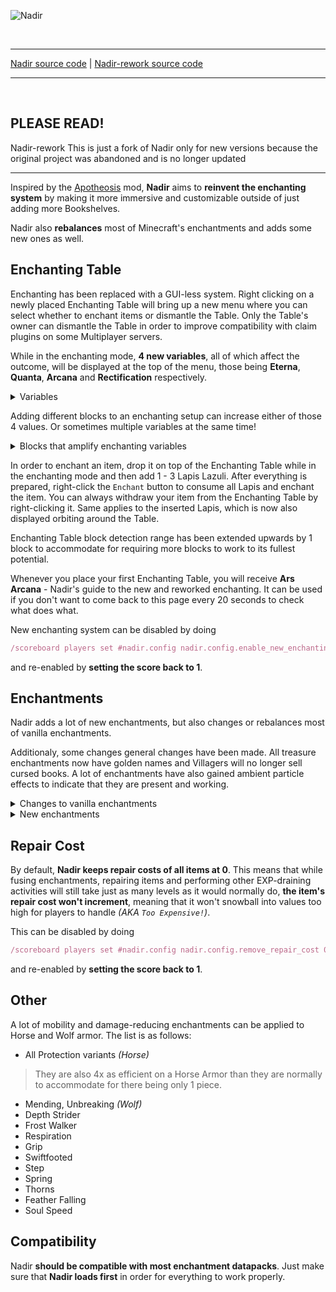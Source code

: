 ![Nadir](https://i.imgur.com/U0yrgV2.png)


<br>

-------

[Nadir source code](https://github.com/kohy-creates/Nadir) | [Nadir-rework source code](https://github.com/komaruworld/Nadir-rework)

-------
<br>

## PLEASE READ!

Nadir-rework This is just a fork of Nadir only for new versions because the original project was abandoned and is no longer updated

------

Inspired by the [Apotheosis](https://www.curseforge.com/minecraft/mc-mods/apotheosis) mod, **Nadir** aims to **reinvent the enchanting system** by making it more immersive and customizable outside of just adding more Bookshelves.

Nadir also **rebalances** most of Minecraft's enchantments and adds some new ones as well.

## Enchanting Table

Enchanting has been replaced with a GUI-less system. Right clicking on a newly placed Enchanting Table will bring up a new menu where you can select whether to enchant items or dismantle the Table. Only the Table's owner can dismantle the Table in order to improve compatibility with claim plugins on some Multiplayer servers.

While in the enchanting mode, **4 new variables**, all of which affect the outcome, will be displayed at the top of the menu, those being **Eterna**, **Quanta**, **Arcana** and **Rectification** respectively.

<details>
<summary>Variables</summary>
  
**⚡ Eterna** - raw enchanting power, increases enchanting level
> **Example:** 15 Eterna allows for enchanting at level 30, while 30 allows for enchanting at level 60
> 
> **Max value:** 30

**🔥 Quanta** - chaos, amplifies the enchanting level by +- half of its value
> **Example:** 50 Quanta would mean that its amplification potential ranges from `-25% ~ +25%`
> 
> **Max value:** 100%

**🧪 Arcana** - secondary power, gives a chance to roll enchantments twice
> **Example:** 25 Arcana gives a 25% chance to roll enchantments twice
> 
> **Max value:** 100%

**☯️ Rectification** - zen, decreases Quanta's reduction potential
> **Example:** 100 Quanta and 50 Rectification would mean that Quanta's amplification potential ranges from `-25% ~ +50%` *(`-(100 / 2 * 0.5) ~ +(100 /2)`)*
> 
> **Max value:** 100%

</details>

Adding different blocks to an enchanting setup can increase either of those 4 values. Or sometimes multiple variables at the same time!

<details>
<summary>Blocks that amplify enchanting variables</summary>

<details>
  
<summary>⚡ Eterna</summary>

- **Bookshelf**, **Chiseled Bookshelf**, **Lectern** - +1 *(max +15)*
- **Ender Dragon Head** - +5 *(doesn't stack)*
- **Sculk** - +1 *(max +5)*
- **Conduit** - +5 *(doesn't stack)*

</details>

<details>
<summary>🔥 Quanta</summary>

- **Dragon Head** - 12% *(doesn't stack)*
- **Wither Skeleton Skull** - 8%
- **Other Mob Heads** - 5%
- **Sculk Catalyst** - 4% *(stacks twice)*
- **Sculk Shrieker** - 10% *(doesn't stack)*
- **Soul Torch/Lantern** - 2%
- **Potted Wither Rose** - 4%
- **Ancient Debris** - 7%
- **Soul Sand** - 5%
- **Potted Torchflower** - 3%

</details>

<details>
<summary>🧪 Arcana</summary>

- **All Candles** - 1% per candle in a stack
- **Dragon Head** - 5% *(doesn't stack)*
- **Dragon Egg** - 25% *(doesn't stack)*
- **Brewing Stand** - 6%
- **Heavy Core** - 7%
- **Beacon** - 10% *(doesn't stack)*
- **Conduit** - 12% *(doesn't stack)*
- **Prismarine Blocks** - 1%
- **Ancient Debris** - 2%

</details>

<details>
<summary>☯️ Rectification</summary>

- **Amethyst Buds/Clusters** - +1%, +2%, +3% and +4% respectively for each growth stage
- **Amethyst Block** - +4%
- **Honeycomb Block** - +8%
- **Dragon Egg** - +15% *(doesn't stack)*
- **Beacon** - +15% *(doesn't stack)*
- **Heavy Core** - +10%
- **All Prismarine Blocks** - +5%

</details>

<details>
<summary>Other</summary>

- **Dragon Egg** - gives a chance to roll treasure enchantments, chance scales with Arcana at a 1:1 ratio *(e.g. 54 Arcana = 54% chance)*. Careful though, as curses are also classified as treasure enchantments!
- **Lectern** - put in a Written Book to set the Table's name to whatever is in its title

</details>

</details>

In order to enchant an item, drop it on top of the Enchanting Table while in the enchanting mode and then add 1 - 3 Lapis Lazuli. After everything is prepared, right-click the `Enchant` button to consume all Lapis and enchant the item. You can always withdraw your item from the Enchanting Table by right-clicking it. Same applies to the inserted Lapis, which is now also displayed orbiting around the Table.

Enchanting Table block detection range has been extended upwards by 1 block to accommodate for requiring more blocks to work to its fullest potential.

Whenever you place your first Enchanting Table, you will receive **Ars Arcana** - Nadir's guide to the new and reworked enchanting. It can be used if you don't want to come back to this page every 20 seconds to check what does what.

New enchanting system can be disabled by doing
```ts
/scoreboard players set #nadir.config nadir.config.enable_new_enchanting 0
```
and re-enabled by **setting the score back to 1**.


## Enchantments

Nadir adds a lot of new enchantments, but also changes or rebalances most of vanilla enchantments.

Additionaly, some changes general changes have been made. All treasure enchantments now have golden names and Villagers will no longer sell cursed books. A lot of enchantments have also gained ambient particle effects to indicate that they are present and working.

<details>
<summary>Changes to vanilla enchantments</summary>

- ⚔️ **Sharpness** - can be applied to Tridents and Maces.
- ⚔️ **Smite, Bane of Arthropods** - stack with Sharpness and each other, changed damage increase to `+10% * (level + 1)` *(total of +60% at level V)*. Both enchantments can be applied to Tridents and Maces.
- ⚔️ **Knockback** - reduced knockback by 33%.
- ⚔️ **Sweeping Edge** - reduced enchantment efficiency.
- 🛡️ **Protection** - reduced base damage reduction per level from +4% to +2.5% and increased max level from IV to V.
> This means that maximum damage reduction is now 50% with full Protection V armor, while in vanilla it is 64% with full Protection IV.
- 🛡️ **Blast Protection, Projectile Protection, Fire Protection** - now stack with all Protection enchantments, but provide a much smaller bonus to damage reduction *(+3% per piece compared to +8% in vanilla)*.
- 🛡️ **Fire Protection** - changed burn time decrease to `-10% + 5% * level`, stacking multiplicatively with other pieces instead of additively. 
- 🛡️ **Blast Protection** - reduced explosion knockback resistance to 5% per level. 
> This means that each specialized Protection enchantment can provide an extra 48% damage reduction against a given damage type.
- 🍃 **Feather Falling** - reworked to reduce taken fall damage by `5% * (level + 1)` and increase safe fall distance by `1 + level * 2` blocks.
- 🔨 **Unbreaking** - slighlty nerfed Ubreaking on tools and buffed the effect on armor. Unbreaking now also scales to level V.

<details>
<summary>New Unbreaking values</summary>

Chance to not damage the enchanted item:
- Tools:
  - Old: `level / level + 1`
  - New: `level / level + 2`
- Armor:
  - Old: `level * 2 / level * 5 + 5`
  - New: `level * 2 / level * 4 + 4`
 
</details>

- 🔨 **Mending** - no longer a treasure enchantment, can be found in Enchanting Table. Has IV max levels, with level IV being the same as Mending in Vanilla. It's also a lot easier to get in the Enchanting Table than other enchantments, only requiring a minimum level of 5. However, it's rarity is rather low when there are a lot of enchantments to pick from and higher levels of Mending are far less common compared to other enchantments.
- 🏹 **Power** - can be applied to Crossbows. Reduced extra damage
> I can't say the exact values due to how Arrow damage is calculated, but during my test, Power V arrow damage was reduced from 20 in vanilla to ~13.
- 🏹 **Multishot** - now a treasure enchantment and can be applied to Bows. Arrows are shot in a little bit of a spread rather than at strictly pre-defined angles.
- 🏹 **Piercing** - can be applied to Bows.
- 🏹 **Flame** - can be applied to Crossbows.
- 🏹 **Punch** - can be applied to Crossbows. Reduced knockback by 33%.
- 🏹 **Infinity** - now stacks with Mending, has III levels in total and conserves all types of Arrows. Now has a `12% * (level + 1)` chance to save ammunition rather than always doing so.
- 🏹 **Quick Charge** - reduced efficiency from `25% * level` to `10% * (level + 1)`
- 🔥 **Fire Aspect** - now has IV levels in total, each level increases burn duration by 2 seconds.
- 🎣 **Lure, Luck of The Sea** - both enchaments have an extra level *(new max is IV)* and are easier to get from a lower-level Enchanting Table, but at the same time it is harder to get them in their higher levels.
- 🔱 **Impaling** - reworked to apply against any mob that is wet *(AKA standing in water or rain)*, reduced damage increase from `2.5 * level` to `+10% * (lvl + 1)`.
- 🔱 **Loyalty** - Tridents return 25% faster.
- 🔱 **Riptide** - higher levels of Riptide are less common in the Enchanting Table.
- ⛏️ **Silk Touch** - reduced minimum level requried for it to appear in the Enchanting Table.
- 🌹 **Thorns** - reworked to scale better with levels.

<details>
<summary>Thorns rework</summary>
  
- 🔴 Now exclusively a Chestplate enchantment *(since it doesn't stack well with other armor pieces)*.
- 🟡 Changed damage from `1 ~ 5` to `(level) ~ (level + 2)`.
- 🟢 Increased trigger chance from `level * 15%` to `20% + level * 15%`.
- 🟢 No longer decreases armor durability when reflecting damage.
------
- **Vanilla Thorns trigger chance:**
  - **I:** 15% *(individual chance per each enchanted piece)*
  - **II:** 30%
  - **III:** 45%
- **Vanilla Thorns damage:**
  - 1 ~ 5 *(all levels)*
- **Nadir Thorns trigger chance:**
  - **I:** 35% *(+20%)*
  - **II:** 50% *(+20%)*
  - **III:** 65% *(+20%)*
- **Nadir Thorns damage:**
  - **I:** 1 ~ 3 *(-2 max damage)*
  - **II:** 2 ~ 4 *(+1 min damage, -1 max damage)*
  - **III:** 3 ~ 5 *(+2 min damage)*

</details>

- 💦 **Depth Strider** - reduced efficiency from `33.4% * level` to `20% * level` and now has IV total levels instead of III.
- 🍀 **Looting** - now works on Tridents, Axes and Maces.
- ⚡ **Channeling** - can be applied to Maces, creating lightning bolts on smash attacks during a thunder. Also provides immunity to electric damage while held.
- 💨 **Breach** - can be applied to Axes. Reduced efficiency, from `15% * level` armor penetration to `7.5% * (level + 1)` Keep in mind that it is still mutually exclusive with ANY damage-increasing enchantments.
- 💨 **Density** - reduced max level from V to III.
- 💨 **Wind Burst** - reduced efficiency on all levels and level scaling.

</details>

<details>
<summary>New enchantments</summary>

**General:**
- 🍀 **Lucky** [TREASURE] - increases player's luck while held. Only appliable to tools, ranged and melee weapons.
- 🐶 **Familiarity** - prevents hurting tamed animals *(Cats, Dogs, etc.)*. Only appliable to ranged and melee weapons.
- ⛓ **Soulbind** - saves the item on death and returns it to player after respawning. Can be applied to pretty much anything. Incompatible with Curse of Vanishing.

**Curses:**
- 🔥 **Curse of Anti-Entropy** [Armor] - sets the attacker on fire, but applies strong slowness to the wearer.
- 🥌 **Curse of Bulk** [Armor] - increases the amount of provided armor points by 1, but decreases movement speed by 15%.
- 🥌 **Curse of Enlargement** [Tools & Melee weapons] - increases reach by 1.5, but reduces attack speed and mining speed by 40%.
- 🥱 **Curse of Exhaustion** [Tools] - reduces mining speed by 25%.
- 🥛 **Curse of Fragility** - 33% chance for an item to take double durability damage on use.
- 💥 **Curse of Recklessness** [Boots] - increases fall damage by 40%.

**Weapon enchantments:**
- ⚔️ **Illager's Bane** [IV] - increases damage against all Illagers by `+10% * (level + 1)`. Stacks with Sharpness and other specialized damage enchantments.
- ⚔️ **Swift Strike** [III] - increases attack speed by `5% + 4% * (level - 1)`. Incompatible with Sharpness.
- 🔱 **Flow** [III] [Trident] - increases movement speed in water while held by `10% + 20% * level`.
- 🔱 **Warp** [Trident] [TREASURE] - teleports its owner to hit blocks. Incompatible with Loyalty as it has built-in Loyalty III.
- 💨 **Zephyr** [III] [Mace] - killing a mob with a smash attack has a `33.4% * level` chance to give 1 Wind Charge.
- 💨 **Failsafe** [Mace] - reduces fall damage by 33% while held.
- 🏹 **Sharpshooter** [Bows & Crossbows] [TREASURE] - shot Arrows ignore gravity and travel in a straight line.
- 🏹 **Endless Quiver** [Bows & Crossbows] [TREASURE] - stronger variant of Infinity which ALWAYS saves shot arrows. Incompatible with Infinity itself.
- 🍄 **Venomous** [IV] [Melee Weapons] - inflicts Poison on hit, increasing in potency with levels. Incompatible with Fire Aspect and Life Steal.
- 💗 **Life Steal** [II] [Melee Weapons] - slowly steals life from hit mobs *(4:5 heal to damage ratio)*. Incompatible with Fire Aspect and Venomous.

**Tool enchantments:**
- ⛏️ **Reach** [III] - increases tool reach by 1 block and then by 0.5 for every consecutive level.

**Armor enchantments:**
- 🛡️ **Magic Protection** [IV] - adds 3% damage reduction per level against magic-type damage. Stacks with all Protection variants.
- 💨 **Swiftfooted** [IV] [Boots] - increases movement speed by `5% + 2% * (level - 1)`
- 🔥 **Magma Walker** [Boots] [TREASURE] - temporarily turns Lava beneath your feet into Obsidian.
- 🍃 **Scholar** [IV] - increases dropped EXP by `10% + 5% * (level - 1)`. Stacks additively.
- 🧗‍♂️ **Grip** [III] [Boots] - increases knockback resistance by `15% + 10% * (level - 1)`.
- 🦘 **Spring** [IV] [Boots] - increases jump height and safe fall distance. Incompatible with Feather Falling.
- 🚶‍♀️ **Step** [Boots] [TREASURE] - increases step height by 1, allowing for auto-stepping blocks without having to jump.

</details>

## Repair Cost

By default, **Nadir keeps repair costs of all items at 0**. This means that while fusing enchantments, repairing items and performing other EXP-draining activities will still take just as many levels as it would normally do, **the item's repair cost won't increment**, meaning that it won't snowball into values too high for players to handle *(AKA `Too Expensive!`)*.

This can be disabled by doing
```ts
/scoreboard players set #nadir.config nadir.config.remove_repair_cost 0
```
and re-enabled by **setting the score back to 1**.

## Other

A lot of mobility and damage-reducing enchantments can be applied to Horse and Wolf armor. The list is as follows:
- All Protection variants *(Horse)*
> They are also 4x as efficient on a Horse Armor than they are normally to accommodate for there being only 1 piece.
- Mending, Unbreaking *(Wolf)*
- Depth Strider
- Frost Walker
- Respiration
- Grip
- Swiftfooted
- Step
- Spring
- Thorns
- Feather Falling
- Soul Speed

## Compatibility

Nadir **should be compatible with most enchantment datapacks**. Just make sure that **Nadir loads first** in order for everything to work properly.
